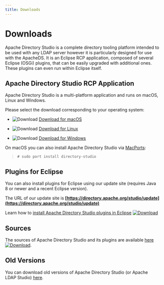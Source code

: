 ```yaml
---
title: Downloads
---
```


# Downloads

Apache Directory Studio is a complete directory tooling platform intended to be used with any LDAP server however it is particularly designed for use with the ApacheDS. It is an Eclipse RCP application, composed of several Eclipse (OSGi) plugins, that can be easily upgraded with additional ones. These plugins can even run within Eclipse itself. 

## Apache Directory Studio RCP Application

Apache Directory Studio is a multi-platform application and runs on macOS, Linux and Windows.

Please select the download corresponding to your operating system:

* ![Download](../images/download-macosx.png) [Download for macOS](download/download-macosx.html)

* ![Download](../images/download-linux.png) [Download for Linux](download/download-linux.html)

* ![Download](../images/download-windows.png) [Download for Windows](download/download-windows.html)


On macOS you can also install Apache Directory Studio via [MacPorts][1]: 
       

> `# sudo port install directory-studio`

## Plugins for Eclipse

You can also install plugins for Eclipse using our update site (requires Java 8 or newer and a recent Eclipse version).

The URL of our update site is **[https://directory.apache.org/studio/update](https://directory.apache.org/studio/update)**

Learn how to [install Apache Directory Studio plugins in Eclipse](installation-in-eclipse.html) [![Download](../images/download-eclipse.png)](installation-in-eclipse.html)

## Sources

The sources of Apache Directory Studio and its plugins are available [here](download/download-sources.html) [![Download](../images/download-sources.png)](download/download-sources.html).

## Old Versions

You can download old versions of Apache Directory Studio (or Apache LDAP Studio) [here](download-old-versions.html).


  [1]: https://www.macports.org/
